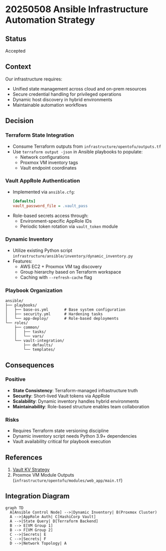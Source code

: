 # 20250508 Ansible Infrastructure Automation Strategy

## Status
Accepted

## Context
Our infrastructure requires:
- Unified state management across cloud and on-prem resources
- Secure credential handling for privileged operations
- Dynamic host discovery in hybrid environments
- Maintainable automation workflows

## Decision

### Terraform State Integration
- Consume Terraform outputs from `infrastructure/opentofu/outputs.tf`
- Use `terraform output -json` in Ansible playbooks to populate:
  - Network configurations
  - Proxmox VM inventory tags
  - Vault endpoint coordinates

### Vault AppRole Authentication
- Implemented via `ansible.cfg`:
  ```ini
  [defaults]
  vault_password_file = .vault_pass
  ```
- Role-based secrets access through:
  - Environment-specific AppRole IDs
  - Periodic token rotation via `vault_token` module

### Dynamic Inventory
- Utilize existing Python script `infrastructure/ansible/inventory/dynamic_inventory.py`
- Features:
  - AWS EC2 + Proxmox VM tag discovery
  - Group hierarchy based on Terraform workspace
  - Caching with `--refresh-cache` flag

### Playbook Organization
```
ansible/
├── playbooks/
│   ├── base-os.yml       # Base system configuration
│   ├── security.yml      # Hardening tasks
│   └── app-deploy/       # Role-based deployments
└── roles/
    ├── common/
    │   ├── tasks/
    │   └── vars/
    └── vault-integration/
        ├── defaults/
        └── templates/
```

## Consequences

### Positive
- **State Consistency**: Terraform-managed infrastructure truth
- **Security**: Short-lived Vault tokens via AppRole
- **Scalability**: Dynamic inventory handles hybrid environments
- **Maintainability**: Role-based structure enables team collaboration

### Risks
- Requires Terraform state versioning discipline
- Dynamic inventory script needs Python 3.9+ dependencies
- Vault availability critical for playbook execution

## References
1. [Vault KV Strategy](../20250506-vault-kv-strategy.md)
2. Proxmox VM Module Outputs (`infrastructure/opentofu/modules/web_app/main.tf`)

## Integration Diagram
```mermaid
graph TD
  A[Ansible Control Node] -->|Dynamic Inventory| B(Proxmox Cluster)
  A -->|AppRole Auth| C[HashiCorp Vault]
  A -->|State Query| D[Terraform Backend]
  B --> E[VM Group 1]
  B --> F[VM Group 2]
  C -->|Secrets| E
  C -->|Secrets| F
  D -->|Network Topology| A